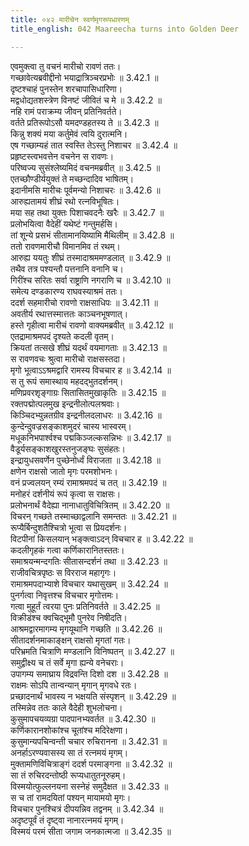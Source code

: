 ```yaml
---
title: ०४२ मारीचेन स्वर्णमृगरूपधारणम्
title_english: 042 Maareecha turns into Golden Deer

---
```



एवमुक्त्वा तु वचनं मारीचो रावणं ततः।  
गच्छावेत्यब्रवीद्दीनो भयाद्रात्रिञ्चरप्रभोः ॥ 3.42.1 ॥   
दृष्टश्चाहं पुनस्तेन शरचापासिधारिणा।  
मद्वधोद्यतशस्त्रेण विनष्टं जीवितं च मे ॥ 3.42.2 ॥   
नहि रामं पराक्रम्य जीवन् प्रतिनिवर्तते।  
वर्तते प्रतिरूपोऽसौ यमदण्डहतस्य ते ॥ 3.42.3 ॥   
किन्नु शक्यं मया कर्तुमेवं त्वयि दुरात्मनि।  
एष गच्छाम्यहं तात स्वस्ति तेऽस्तु निशाचर ॥ 3.42.4 ॥   
प्रहृष्टस्त्वभवत्तेन वचनेन स रावणः।  
परिष्वज्य सुसंश्लेष्यमिदं वचनमब्रवीत् ॥ 3.42.5 ॥   
एतच्छौण्डीर्ययुक्तं ते मच्छन्दादिव भाषितम्।  
इदानीमसि मारीचः पूर्वमन्यो निशाचरः ॥ 3.42.6 ॥   
आरुह्यतामयं शीघ्रं रथो रत्नविभूषितः।  
मया सह तथा युक्तः पिशाचवदनैः खरैः ॥ 3.42.7 ॥   
प्रलोभयित्वा वैदेहीं यथेष्टं गन्तुमर्हसि।  
तां शून्ये प्रसभं सीतामानयिष्यामि मैथिलीम् ॥ 3.42.8 ॥   
ततो रावणमारीचौ विमानमिव तं रथम्।  
आरुह्य ययतुः शीघ्रं तस्मादाश्रममण्डलात् ॥ 3.42.9 ॥   
तथैव तत्र पश्यन्तौ पत्तनानि वनानि च।  
गिरींश्च सरितः सर्वा राष्ट्राणि नगराणि च ॥ 3.42.10 ॥   
समेत्य दण्डकारण्य राघवस्याश्रमं ततः।  
ददर्श सहमारीचो रावणो राक्षसाधिपः ॥ 3.42.11 ॥   
अवतीर्य रथात्तस्मात्ततः काञ्चनभूषणात्।  
हस्ते गृहीत्वा मारीचं रावणो वाक्यमब्रवीत् ॥ 3.42.12 ॥   
एतद्रामाश्रमपदं दृश्यते कदली वृतम्।  
क्रियतां तत्सखे शीघ्रं यदर्थं वयमागताः ॥ 3.42.13 ॥   
स रावणवचः श्रुत्वा मारीचो राक्षसस्तदा।  
मृगो भूत्वाऽऽश्रमद्वारि रामस्य विचचार ह ॥ 3.42.14 ॥   
स तु रूपं समास्थाय महदद्भुतदर्शनम्।  
मणिप्रवरशृङ्गाग्रः सितासितमुखाकृतिः ॥ 3.42.15 ॥   
रक्तपद्मोत्पलमुख इन्द्रनीलोत्पलश्रवाः।  
किञ्चिदभ्युन्नतग्रीव इन्द्रनीलदलाधरः ॥ 3.42.16 ॥   
कुन्देन्दुवज्रसङ्काशमुदरं चास्य भास्वरम्।  
मधूकनिभपार्श्वश्च पद्मकिञ्जल्कसन्निभः ॥ 3.42.17 ॥   
वैडूर्यसङ्काशखुरस्तनुजङ्घः सुसंहतः।  
इन्द्रायुधसवर्णेन पुच्छेनोर्ध्वं विराजता ॥ 3.42.18 ॥   
क्षणेन राक्षसो जातो मृगः परमशोभनः।  
वनं प्रज्वलयन् रम्यं रामाश्रमपदं च तत् ॥ 3.42.19 ॥   
मनोहरं दर्शनीयं रूपं कृत्वा स राक्षसः।  
प्रलोभनार्थं वैदेह्या नानाधातुविचित्रितम् ॥ 3.42.20 ॥   
विचरन् गच्छते तस्माच्छाद्वलानि समन्ततः ॥ 3.42.21 ॥   
रूप्यैर्बिन्दुशतैश्चित्रो भूत्वा स प्रियदर्शनः।  
विटपीनां किसलयान् भङ्क्त्वाऽदन् विचचार ह ॥ 3.42.22 ॥   
कदलीगृहकं गत्वा कर्णिकारानितस्ततः।  
समाश्रयन्मन्दगतिः सीतासन्दर्शनं तथा ॥ 3.42.23 ॥   
राजीवचित्रपृष्ठः स विरराज महागृगः।  
रामाश्रमपदाभ्याशे विचचार यथासुखम् ॥ 3.42.24 ॥   
पुनर्गत्वा निवृत्तश्च विचचार मृगोत्तमः।  
गत्वा मुहूर्तं त्वरया पुनः प्रतिनिवर्तते ॥ 3.42.25 ॥   
विक्रीडंश्च क्वचिद्भूमौ पुनरेव निषीदति।  
आश्रमद्वारमागम्य मृगयूथानि गच्छति ॥ 3.42.26 ॥   
सीतादर्शनमाकाङ्क्षन् राक्षसो मृगतां गतः।  
परिभ्रमति चित्राणि मण्डलानि विनिष्पतन् ॥ 3.42.27 ॥   
समुद्वीक्ष्य च तं सर्वे मृगा ह्यन्ये वनेचराः।  
उपागम्य समाघ्राय विद्रवन्ति दिशो दश ॥ 3.42.28 ॥   
राक्षमः सोऽपि तान्वन्यान् मृगान् मृगवधे रतः।  
प्रच्छादनार्थं भावस्य न भक्षयति संस्पृशन् ॥ 3.42.29 ॥   
तस्मिन्नेव ततः काले वैदेही शुभलोचना।  
कुसुमापचयव्यग्रा पादपानभ्यवर्तत ॥ 3.42.30 ॥   
कर्णिकारानशोकांश्च चूतांश्च मदिरेक्षणा।  
कुसुमान्यपचिन्वन्ती चचार रुचिरानना ॥ 3.42.31 ॥   
अनर्हाऽरण्यवासस्य सा तं रत्नमयं मृगम्।  
मुक्तामणिविचित्राङ्गं ददर्श परमाङ्गना ॥ 3.42.32 ॥   
सा तं रुचिरदन्तोष्ठी रूप्यधातुतनूरुहम्।  
विस्मयोत्फुल्लनयना सस्नेहं समुदैक्षत ॥ 3.42.33 ॥   
स च तां रामदयितां पश्यन् मायामयो मृगः।  
विचचार पुनश्चित्रं दीपयन्निव तद्वनम् ॥ 3.42.34 ॥   
अदृष्टपूर्वं तं दृष्ट्वा नानारत्नमयं मृगम्।  
विस्मयं परमं सीता जगाम जनकात्मजा ॥ 3.42.35 ॥   
